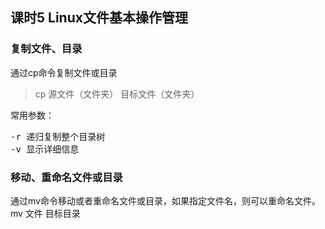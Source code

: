 ## 课时5 Linux文件基本操作管理

### 复制文件、目录
通过cp命令复制文件或目录
> cp 源文件（文件夹） 目标文件（文件夹）

常用参数：

<pre>
-r 递归复制整个目录树
-v 显示详细信息
</pre>

### 移动、重命名文件或目录
通过mv命令移动或者重命名文件或目录，如果指定文件名，则可以重命名文件。
mv 文件 目标目录

